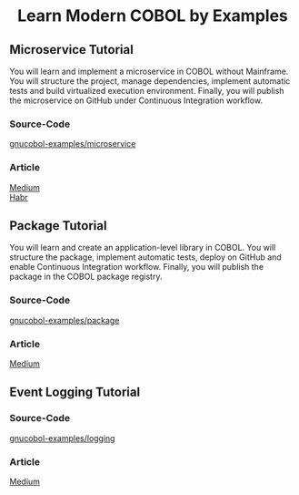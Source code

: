 <h1 align="center">Learn Modern COBOL by Examples</h1>

## Microservice Tutorial
You will learn and implement a microservice in COBOL without Mainframe. You will structure the project, manage dependencies, implement automatic tests and build virtualized execution environment. Finally, you will publish the microservice on GitHub under Continuous Integration workflow.

### Source-Code
[gnucobol-examples/microservice](https://github.com/OlegKunitsyn/gnucobol-examples/tree/master/microservice)   

### Article
[Medium](https://medium.com/@oleg.kunitsyn/modern-cobol-microservice-tutorial-7d7d738f0b00)   
[Habr](https://habr.com/ru/post/512676)

## Package Tutorial
You will learn and create an application-level library in COBOL. You will structure the package, implement automatic tests, deploy on GitHub and enable Continuous Integration workflow. Finally, you will publish the package in the COBOL package registry.

### Source-Code
[gnucobol-examples/package](https://github.com/OlegKunitsyn/gnucobol-examples/tree/master/package)   

### Article
[Medium](https://medium.com/@oleg.kunitsyn/modern-cobol-package-tutorial-96d57bc7e23a)   

## Event Logging Tutorial

### Source-Code
[gnucobol-examples/logging](https://github.com/OlegKunitsyn/gnucobol-examples/tree/master/logging)   

### Article
[Medium](https://medium.com/@oleg.kunitsyn/modern-cobol-event-logging-tutorial-6fcb92ad86c0)   
